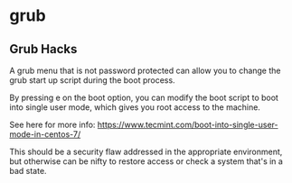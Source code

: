# grub

## Grub Hacks

A grub menu that is not password protected can allow you to change the grub start up script during the boot process.

By pressing e on the boot option, you can modify the boot script to boot into single user mode, which gives you root access to the machine.

See here for more info: https://www.tecmint.com/boot-into-single-user-mode-in-centos-7/

This should be a security flaw addressed in the appropriate environment, but otherwise can be nifty to restore access or check a system that's in a bad state.



